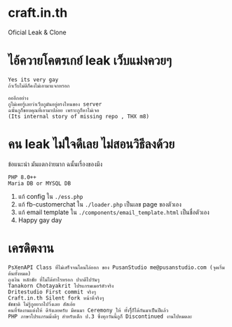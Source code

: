 # craft.in.th
Oficial Leak & Clone

# ไอ้ควายโคตรเกย์ leak เว็บแม่งควยๆ
```
Yes its very gay
ถ้าเว็บไม่ดีก็คงไม่เอามาแจกหรอก

อออีกอย่าง
กูไม่เคยรู้เลยว่าเว็บกูมันอยู่ตรงไหนของ server
ฉนั้นกูก็ขอบคุณที่เอามาปล่อย เพราะกูก็หาไม่เจอ
(Its internal story of missing repo , THX m8)
```

# คน leak ไม่ใจดีเลย ไม่สอนวิธีลงด้วย

ข้อแนะนำ
มันแตกง่ายมาก ฉนั้นเรื่องของมึง
```
PHP 8.0++
Maria DB or MYSQL DB
```

1. แก้ config ใน ```./ess.php```
2. แก้ fb-customerchat ใน ```./loader.php``` เป็นเลข page ของตัวเอง
3. แก้ email template ใน ```./components/email_template.html``` เป็นชื่อตัวเอง
4. Happy gay day

# เครดิตงาน
```
PsXenAPI Class ที่ไม่เสร็จจนโดนไล่ออก ของ PusanStudio me@pusanstudio.com (จุดเริ่มต้นทั้งหมด)
ถุงเงิน หลักชัย ที่ไม่ได้ทำไรหรอก ปากดีไปวันๆ
Tanakorn Chotayakrit โปรแกรมเมอร์ตัวจริง
Dritestudio First commit จริงๆ
Craft.in.th Silent fork หน้าหีจริงๆ
ชัชชาติ ไม่รู้กูอยากไปวิ่งเลย สัสเอ้ย
คนที่จัดงานแต่งให้ ดีจังเลยครับ มีคนมา Ceremony ให้ ทั้งๆืี่ก็ได้กันมาเป็นปีแล้ว
PHP ภาษาโปรแกรมมิ่งดีๆ สำหรับเด็ก ป.3 ซึ่งทุกวันนี้กูก็ Discontinued งานไปหมดละ
```
